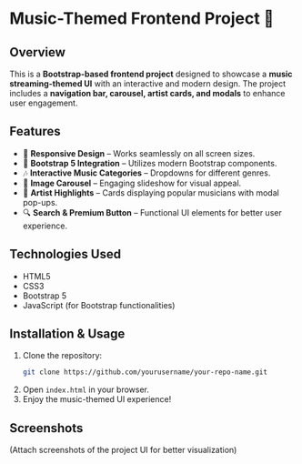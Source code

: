 # Music-Themed Frontend Project 🎵

## Overview
This is a **Bootstrap-based frontend project** designed to showcase a **music streaming-themed UI** with an interactive and modern design. The project includes a **navigation bar, carousel, artist cards, and modals** to enhance user engagement.

## Features
- 🎨 **Responsive Design** – Works seamlessly on all screen sizes.
- 🚀 **Bootstrap 5 Integration** – Utilizes modern Bootstrap components.
- 🎶 **Interactive Music Categories** – Dropdowns for different genres.
- 📸 **Image Carousel** – Engaging slideshow for visual appeal.
- 🎤 **Artist Highlights** – Cards displaying popular musicians with modal pop-ups.
- 🔍 **Search & Premium Button** – Functional UI elements for better user experience.

## Technologies Used
- HTML5
- CSS3
- Bootstrap 5
- JavaScript (for Bootstrap functionalities)

## Installation & Usage
1. Clone the repository:
   ```sh
   git clone https://github.com/yourusername/your-repo-name.git
   ```
2. Open `index.html` in your browser.
3. Enjoy the music-themed UI experience!

## Screenshots
(Attach screenshots of the project UI for better visualization)
